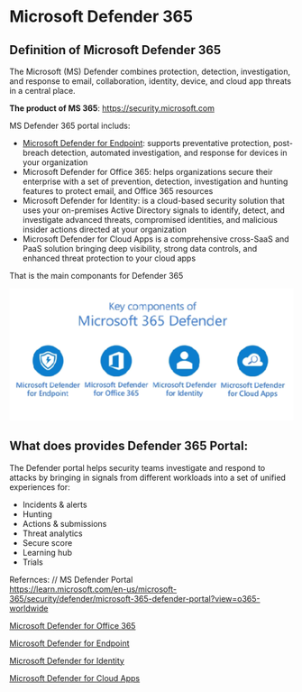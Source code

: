# Microsoft Defender 365

## Definition of Microsoft Defender 365
The Microsoft (MS) Defender combines protection, detection, investigation, and response to email, collaboration, identity, device, and cloud app threats in a central place.

**The product of MS 365**:  https://security.microsoft.com

MS Defender 365 portal includs:
  - [Microsoft Defender for Endpoint](https://github.com/melashkr/technical-articles/tree/main/ms365-defender/ms-defender-for-endpoint): supports preventative protection, post-breach detection, automated investigation, and response for devices in your organization
  - Microsoft Defender for Office 365:  helps organizations secure their enterprise with a set of prevention, detection, investigation and hunting features to protect email, and Office 365 resources
  - Microsoft Defender for Identity: is a cloud-based security solution that uses your on-premises Active Directory signals to identify, detect, and investigate advanced threats, compromised identities, and malicious insider actions directed at your organization
  - Microsoft Defender for Cloud Apps is a comprehensive cross-SaaS and PaaS solution bringing deep visibility, strong data controls, and enhanced threat protection to your cloud apps

That is the main componants for Defender 365

![alt text](https://github.com/melashkr/technical-articles/blob/main/ms365-defender/images/ms-defende-all.PNG?row=true "MS Defender 365 componants")


## What does provides Defender 365 Portal:
The Defender portal helps security teams investigate and respond to attacks by bringing in signals from different workloads into a set of unified experiences for:
 - Incidents & alerts
 - Hunting
 - Actions & submissions
 - Threat analytics
 - Secure score
 - Learning hub
 - Trials

Refernces:
// MS Defender Portal  
https://learn.microsoft.com/en-us/microsoft-365/security/defender/microsoft-365-defender-portal?view=o365-worldwide

[Microsoft Defender for Office 365 ](https://learn.microsoft.com/en-us/microsoft-365/security/office-365-security/mdo-about?view=o365-worldwide)

[Microsoft Defender for Endpoint](https://learn.microsoft.com/en-us/microsoft-365/security/defender-endpoint/?view=o365-worldwide)

[Microsoft Defender for Identity](https://learn.microsoft.com/en-us/defender-for-identity/what-is)

 [Microsoft Defender for Cloud Apps](https://learn.microsoft.com/en-us/defender-cloud-apps/)

 
